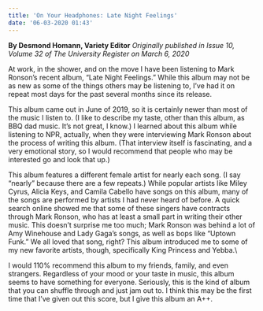 ```yaml
---
title: 'On Your Headphones: Late Night Feelings'
date: '06-03-2020 01:43'
---
```


**By Desmond Homann, Variety Editor** _Originally published in Issue 10, Volume 32 of The University Register on March 6, 2020_

At work, in the shower, and on the move I have been listening to Mark Ronson’s recent album, “Late Night Feelings.” While this album may not be as new as some of the things others may be listening to, I’ve had it on repeat most days for the past several months since its release.

This album came out in June of 2019, so it is certainly newer than most of the music I listen to. (I like to describe my taste, other than this album, as BBQ dad music. It’s not great, I know.) I learned about this album while listening to NPR, actually, when they were interviewing Mark Ronson about the process of writing this album. (That interview itself is fascinating, and a very emotional story, so I would recommend that people who may be interested go and look that up.)

This album features a different female artist for nearly each song. (I say “nearly” because there are a few repeats.) While popular artists like Miley Cyrus, Alicia Keys, and Camila Cabello have songs on this album, many of the songs are performed by artists I had never heard of before. A quick search online showed me that some of these singers have contracts through Mark Ronson, who has at least a small part in writing their other music. This doesn’t surprise me too much; Mark Ronson was behind a lot of Amy Winehouse and Lady Gaga’s songs, as well as bops like “Uptown Funk.” We all loved that song, right? This album introduced me to some of my new favorite artists, though, specifically King Princess and Yebba.\

I would 110% recommend this album to my friends, family, and even strangers. Regardless of your mood or your taste in music, this album seems to have something for everyone. Seriously, this is the kind of album that you can shuffle through and just jam out to. I think this may be the first time that I’ve given out this score, but I give this album an A++.